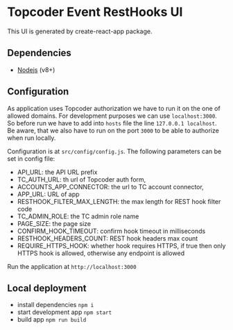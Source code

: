 # Topcoder Event RestHooks UI

This UI is generated by create-react-app package.

## Dependencies

- [Nodejs](https://nodejs.org/en/) (v8+)

## Configuration

As application uses Topcoder authorization we have to run it on the one of allowed domains. For development purposes we can use `localhost:3000`. So before run we have to add into `hosts` file the line `127.0.0.1 localhost`. Be aware, that we also have to run on the port `3000` to be able to authorize when run locally.

Configuration is at `src/config/config.js`.
The following parameters can be set in config file:

- API_URL: the API URL prefix
- TC_AUTH_URL: th url of Topcoder auth form,
- ACCOUNTS_APP_CONNECTOR: the url to TC account connector,
- APP_URL: URL of app
- RESTHOOK_FILTER_MAX_LENGTH: the max length for REST hook filter code
- TC_ADMIN_ROLE: the TC admin role name
- PAGE_SIZE: the page size
- CONFIRM_HOOK_TIMEOUT: confirm hook timeout in milliseconds
- RESTHOOK_HEADERS_COUNT: REST hook headers max count
- REQUIRE_HTTPS_HOOK: whether hook requires HTTPS, if true then only HTTPS hook is allowed, otherwise any endpoint is allowed

Run the application at `http://localhost:3000`

## Local deployment

- install dependencies `npm i`
- start development app `npm start`
- build app `npm run build`

